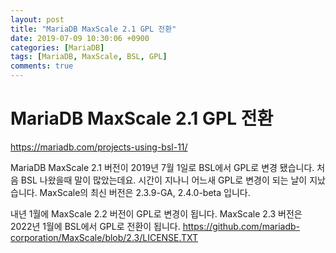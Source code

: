 ```yaml
---
layout: post
title: "MariaDB MaxScale 2.1 GPL 전환"
date: 2019-07-09 10:30:06 +0900
categories: [MariaDB]
tags: [MariaDB, MaxScale, BSL, GPL]
comments: true
---
```

# MariaDB MaxScale 2.1 GPL 전환 

https://mariadb.com/projects-using-bsl-11/

MariaDB MaxScale 2.1 버전이 2019년 7월 1일로 BSL에서 GPL로 변경 됐습니다.
처음 BSL 나왔을때 말이 많았는데요. 시간이 지나니 어느새 GPL로 변경이 되는 날이 지났습니다.
MaxScale의 최신 버전은 2.3.9-GA, 2.4.0-beta 입니다.

내년 1월에 MaxScale 2.2 버전이 GPL로 변경이 됩니다.
MaxScale 2.3 버전은 2022년 1월에 BSL에서 GPL로 전환이 됩니다.
https://github.com/mariadb-corporation/MaxScale/blob/2.3/LICENSE.TXT